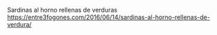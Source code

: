 Sardinas al horno rellenas de verduras	https://entre3fogones.com/2016/06/14/sardinas-al-horno-rellenas-de-verdura/
